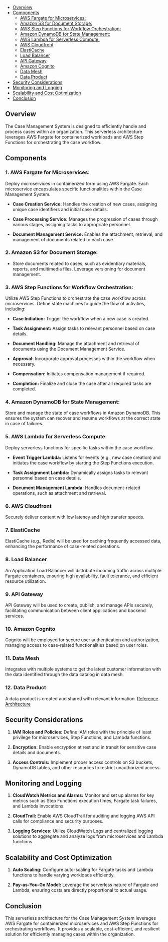 <!-- TOC depthfrom:1 depthto:3 -->

- [Overview](#overview)
- [Components](#components)
    - [AWS Fargate for Microservices:](#aws-fargate-for-microservices)
    - [Amazon S3 for Document Storage:](#amazon-s3-for-document-storage)
    - [AWS Step Functions for Workflow Orchestration:](#aws-step-functions-for-workflow-orchestration)
    - [Amazon DynamoDB for State Management:](#amazon-dynamodb-for-state-management)
    - [AWS Lambda for Serverless Compute:](#aws-lambda-for-serverless-compute)
    - [AWS Cloudfront](#aws-cloudfront)
    - [ElastiCache](#elasticache)
    - [Load Balancer](#load-balancer)
    - [API Gateway](#api-gateway)
    - [Amazon Cognito](#amazon-cognito)
    - [Data Mesh](#data-mesh)
    - [Data Product](#data-product)
- [Security Considerations](#security-considerations)
- [Monitoring and Logging](#monitoring-and-logging)
- [Scalability and Cost Optimization](#scalability-and-cost-optimization)
- [Conclusion](#conclusion)

<!-- /TOC -->

## Overview
The Case Management System is designed to efficiently handle and process cases within an organization. This serverless architecture leverages AWS Fargate for containerized workloads and AWS Step Functions for orchestrating the case workflow.

## Components

### 1. AWS Fargate for Microservices:
Deploy microservices in containerized form using AWS Fargate. Each microservice encapsulates specific functionalities within the Case Management System.

   - **Case Creation Service:** Handles the creation of new cases, assigning unique case identifiers and initial case details.
   
   - **Case Processing Service:** Manages the progression of cases through various stages, assigning tasks to appropriate personnel.

   - **Document Management Service:** Enables the attachment, retrieval, and management of documents related to each case.

### 2. Amazon S3 for Document Storage:

- Store documents related to cases, such as evidentiary materials, reports, and multimedia files. Leverage versioning for document management.

### 3. AWS Step Functions for Workflow Orchestration:

Utilize AWS Step Functions to orchestrate the case workflow across microservices. Define state machines to guide the flow of activities, including:

   - **Case Initiation:** Trigger the workflow when a new case is created.

   - **Task Assignment:** Assign tasks to relevant personnel based on case details.

   - **Document Handling:** Manage the attachment and retrieval of documents using the Document Management Service.

   - **Approval:** Incorporate approval processes within the workflow when necessary.

   - **Compensation:** Initiates compensation management if required.

   - **Completion:** Finalize and close the case after all required tasks are completed.

### 4. Amazon DynamoDB for State Management:

Store and manage the state of case workflows in Amazon DynamoDB. This ensures the system can recover and resume workflows at the correct state in case of failures.

### 5. AWS Lambda for Serverless Compute:

Deploy serverless functions for specific tasks within the case workflow.

   - **Event Trigger Lambda:** Listens for events (e.g., new case creation) and initiates the case workflow by starting the Step Functions execution.

   - **Task Assignment Lambda:** Dynamically assigns tasks to relevant personnel based on case details.

   - **Document Management Lambda:** Handles document-related operations, such as attachment and retrieval.

### 6. AWS Cloudfront
Securely deliver content with low latency and high transfer speeds.

### 7. ElastiCache
ElastiCache (e.g., Redis) will be used for caching frequently accessed data, enhancing the performance of case-related operations.

### 8. Load Balancer
An Application Load Balancer will distribute incoming traffic across multiple Fargate containers, ensuring high availability, fault tolerance, and efficient resource utilization.

### 9. API Gateway
API Gateway will be used to create, publish, and manage APIs securely, facilitating communication between client applications and backend services.

### 10. Amazon Cognito
Cognito will be employed for secure user authentication and authorization, managing access to case-related functionalities based on user roles.

### 11. Data Mesh
Integrates with multiple systems to get the latest customer information with the data identified through the data catalog in data mesh.

### 12. Data Product
A data product is created and shared with relevant information. [Reference Architecture](/intent/reference-architecture.md#reference-architecture-for-a-data-product)

## Security Considerations

1. **IAM Roles and Policies:** Define IAM roles with the principle of least privilege for microservices, Step Functions, and Lambda functions.

2. **Encryption:** Enable encryption at rest and in transit for sensitive case details and documents.

3. **Access Controls:** Implement proper access controls on S3 buckets, DynamoDB tables, and other resources to restrict unauthorized access.

## Monitoring and Logging

1. **CloudWatch Metrics and Alarms:** Monitor and set up alarms for key metrics such as Step Functions execution times, Fargate task failures, and Lambda invocations.

2. **CloudTrail:** Enable AWS CloudTrail for auditing and logging AWS API calls for compliance and security purposes.

3. **Logging Services:** Utilize CloudWatch Logs and centralized logging solutions to aggregate and analyze logs from microservices and Lambda functions.

## Scalability and Cost Optimization

1. **Auto Scaling:** Configure auto-scaling for Fargate tasks and Lambda functions to handle varying workloads efficiently.

2. **Pay-as-You-Go Model:** Leverage the serverless nature of Fargate and Lambda, ensuring costs are directly proportional to actual usage.

## Conclusion
This serverless architecture for the Case Management System leverages AWS Fargate for containerized microservices and AWS Step Functions for orchestrating workflows. It provides a scalable, cost-efficient, and resilient solution for efficiently managing cases within the organization.
